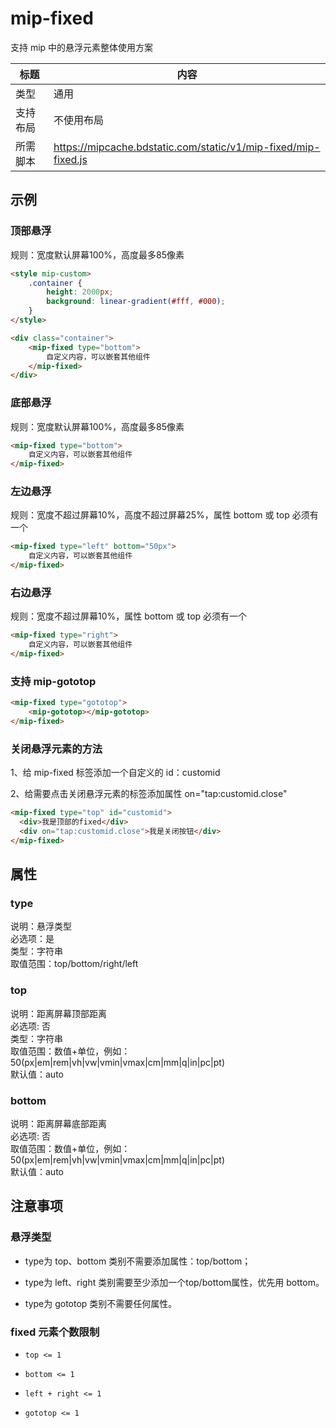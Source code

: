 # mip-fixed

支持 mip 中的悬浮元素整体使用方案

标题|内容
----|----
类型|通用
支持布局|不使用布局
所需脚本|https://mipcache.bdstatic.com/static/v1/mip-fixed/mip-fixed.js

## 示例

### 顶部悬浮

规则：宽度默认屏幕100%，高度最多85像素

```html
<style mip-custom>
    .container {
        height: 2000px;
        background: linear-gradient(#fff, #000);
    }
</style>

<div class="container">
    <mip-fixed type="bottom">
        自定义内容，可以嵌套其他组件
    </mip-fixed>
</div>
```

### 底部悬浮

规则：宽度默认屏幕100%，高度最多85像素

```html
<mip-fixed type="bottom">
    自定义内容，可以嵌套其他组件
</mip-fixed>
```

### 左边悬浮

规则：宽度不超过屏幕10%，高度不超过屏幕25%，属性 bottom 或 top 必须有一个

```html
<mip-fixed type="left" bottom="50px">
    自定义内容，可以嵌套其他组件
</mip-fixed>
```

### 右边悬浮

规则：宽度不超过屏幕10%，属性 bottom 或 top 必须有一个

```html
<mip-fixed type="right">
    自定义内容，可以嵌套其他组件
</mip-fixed>
```

### 支持 mip-gototop

```html
<mip-fixed type="gototop">
    <mip-gototop></mip-gototop>
</mip-fixed>
```

### 关闭悬浮元素的方法

1、给 mip-fixed 标签添加一个自定义的 id：customid

2、给需要点击关闭悬浮元素的标签添加属性 on="tap:customid.close"

```html
<mip-fixed type="top" id="customid">
  <div>我是顶部的fixed</div>
  <div on="tap:customid.close">我是关闭按钮</div>
</mip-fixed>
```

## 属性

### type

说明：悬浮类型  
必选项：是  
类型：字符串  
取值范围：top/bottom/right/left

### top

说明：距离屏幕顶部距离  
必选项: 否  
类型：字符串  
取值范围：数值+单位，例如：50(px|em|rem|vh|vw|vmin|vmax|cm|mm|q|in|pc|pt)  
默认值：auto

### bottom

说明：距离屏幕底部距离  
必选项: 否  
取值范围：数值+单位，例如：50(px|em|rem|vh|vw|vmin|vmax|cm|mm|q|in|pc|pt)  
默认值：auto


## 注意事项

### 悬浮类型

- type为 top、bottom 类别不需要添加属性：top/bottom；

- type为 left、right 类别需要至少添加一个top/bottom属性，优先用 bottom。

- type为 gototop 类别不需要任何属性。

### fixed 元素个数限制

- `top <= 1`

- `bottom <= 1`

- `left + right <= 1`

- `gototop <= 1`

